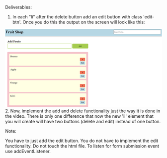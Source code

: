 
Deliverables:

1. In each "li" after the delete button add an edit button with class 'edit-btn'. Once you do this the output on the screen will look like this:

![alt text](image.png)
2. Now, implement the add and delete functionality just the way it is done in the video. There is only one difference that now the new 'li' element that you will create will have two buttons (delete and edit) instead of one button.

Note:

You have to just add the edit button. You do not have to implement the edit functionality.
Do not touch the html file.
To listen for form submission event use addEventListener.